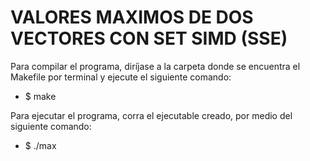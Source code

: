 # VALORES MAXIMOS DE DOS VECTORES CON SET SIMD (SSE)

Para compilar el programa, diríjase a la carpeta donde se encuentra el Makefile por terminal y ejecute el siguiente comando:

* $ make

Para ejecutar el programa, corra el ejecutable creado, por medio del siguiente comando:

* $ ./max